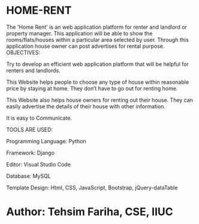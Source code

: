 # HOME-RENT
The 'Home Rent' is an web application platform for renter and  landlord or property manager. This application will be able to show the rooms/flats/houses within a particular area selected by user. Through this application house owner can post advertises for rental purpose.
OBJECTIVES:

Try to develop an efficient web application platform that will be helpful for renters and landlords. 

This Website helps people to choose any type of house within reasonable price by staying at home. They don’t have to go out for renting home.

This Website also helps house owners for renting out their house. They can easily advertise the details of their house with other  information.

It is easy to Communicate.

TOOLS ARE USED:

Programming Language:  Python

Framework:  Django

Editor: Visual Studio Code

Database: MySQL

Template Design: Html, CSS, JavaScript, Bootstrap, jQuery-dataTable


# Author: Tehsim Fariha, CSE, IIUC
